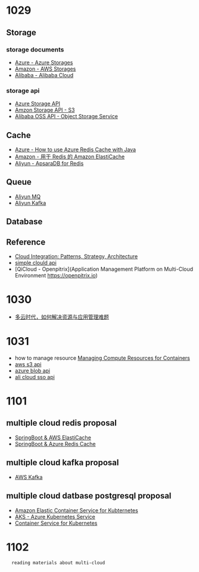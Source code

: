 # 1029

## Storage

### storage documents

* [Azure - Azure Storages](https://docs.microsoft.com/en-us/rest/api/storageservices/)
* [Amazon - AWS Storages](https://aws.amazon.com/cn/products/storage/)
* [Alibaba - Alibaba Cloud](https://www.alibabacloud.com/product)

### storage api

* [Azure Storage API](https://docs.microsoft.com/en-us/rest/api/storageservices/)
* [Amzon Storage API - S3](https://docs.aws.amazon.com/zh_cn/AmazonS3/latest/API/Welcome.html)
* [Alibaba OSS API - Object Storage Service](https://www.alibabacloud.com/help/doc-detail/31947.htm)

## Cache

* [Azure - How to use Azure Redis Cache with Java](https://docs.microsoft.com/en-us/azure/redis-cache/cache-java-get-started)
* [Amazon - 用于 Redis 的 Amazon ElastiCache](https://docs.aws.amazon.com/zh_cn/AmazonElastiCache/latest/red-ug/GettingStarted.ConnectToCacheNode.html)
* [Aliyun - ApsaraDB for Redis](https://www.alibabacloud.com/product/apsaradb-for-redis)


## Queue

* [Aliyun MQ](https://www.aliyun.com/product/ons?spm=5176.8142029.735711.173.58a46d3em3mQzz)
* [Aliyun Kafka](https://www.aliyun.com/product/kafka?spm=5176.8142029.735711.174.58a46d3em3mQzz)

## Database

## Reference

* [Cloud Integration: Patterns, Strategy, Architecture](https://www.devteam.space/blog/cloud-integration-patterns-strategy-architecture/)
* [simple clould api](https://www.ibm.com/developerworks/cn/opensource/os-simplecloud/)
* [QiCloud - Openpitrix](Application Management Platform on Multi-Cloud Environment https://openpitrix.io)

# 1030

* [多云时代，如何解决资源与应用管理难题](https://community.qingcloud.com/topic/1239/多云时代-如何解决资源与应用管理难题)

# 1031

* how to manage resource [Managing Compute Resources for Containers](https://kubernetes.io/docs/concepts/configuration/manage-compute-resources-container/)
* [aws s3 api](https://docs.aws.amazon.com/sdk-for-java/v1/developer-guide/examples-s3-objects.html)
* [azure blob api](https://docs.microsoft.com/en-us/azure/storage/blobs/storage-quickstart-blobs-java-v10)
* [ali cloud sso api](https://github.com/aliyun/aliyun-oss-java-sdk/blob/master/src/samples/DownloadSample.java)

# 1101

## multiple cloud redis proposal

* [SpringBoot & AWS ElastiCache](https://keyholesoftware.com/2018/08/28/using-amazon-elasticache-for-redis-to-optimize-your-spring-boot-application/)
* [SpringBoot & Azure Redis Cache](https://docs.microsoft.com/en-us/java/azure/spring-framework/configure-spring-boot-initializer-java-app-with-redis-cache?view=azure-java-stable)
  
## multiple cloud kafka proposal

* [AWS Kafka](https://aws.amazon.com/kafka/)

## multiple cloud datbase postgresql proposal

* [Amazon Elastic Container Service for Kubternetes](https://aws.amazon.com/eks/?nc2=h_m1)
* [AKS - Azure Kubernetes Service](https://azure.microsoft.com/en-us/services/kubernetes-service/)
* [Container Service for Kubernetes](https://www.alibabacloud.com/product/kubernetes?spm=a3c0i.7911826.1097638.dnavproductsa7.4419737bHwVbfa)


# 1102

  ```
    reading materials about multi-cloud
  ```